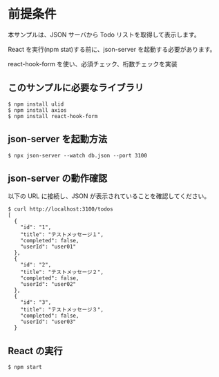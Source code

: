# 前提条件

本サンプルは、JSON サーバから Todo リストを取得して表示します。

React を実行(npm stat)する前に、json-server を起動する必要があります。

react-hook-form を使い、必須チェック、桁数チェックを実装

## このサンプルに必要なライブラリ

```
$ npm install ulid
$ npm install axios
$ npm install react-hook-form
```

## json-server を起動方法

```
$ npx json-server --watch db.json --port 3100
```

## json-server の動作確認

以下の URL に接続し、JSON が表示されていることを確認してください。

```
$ curl http://localhost:3100/todos
[
  {
    "id": "1",
    "title": "テストメッセージ１",
    "completed": false,
    "userId": "user01"
  },
  {
    "id": "2",
    "title": "テストメッセージ２",
    "completed": false,
    "userId": "user02"
  },
  {
    "id": "3",
    "title": "テストメッセージ３",
    "completed": false,
    "userId": "user03"
  }
```

## React の実行

```
$ npm start
```
